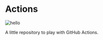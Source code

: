 # Actions

![hello](https://github.com/noteed/actions/workflows/hello/badge.svg)

A little repository to play with GitHub Actions.
